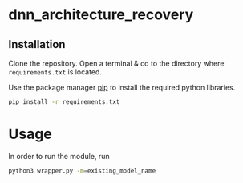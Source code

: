 # dnn_architecture_recovery

## Installation

Clone the repository. Open a terminal & cd to the directory where ```requirements.txt``` is located. 

Use the package manager [pip](https://pip.pypa.io/en/stable/) to install the required python libraries.

```bash
pip install -r requirements.txt
```

# Usage

In order to run the module, run

```bash
python3 wrapper.py -m=existing_model_name
```
